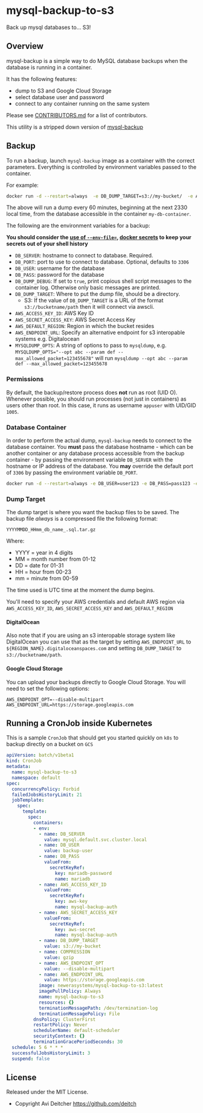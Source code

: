 # mysql-backup-to-s3
Back up mysql databases to... S3!

## Overview
mysql-backup is a simple way to do MySQL database backups when the database is running in a container.

It has the following features:

* dump to S3 and Google Cloud Storage
* select database user and password
* connect to any container running on the same system

Please see [CONTRIBUTORS.md](./CONTRIBUTORS.md) for a list of contributors.

This utility is a stripped down version of [mysql-backup](https://github.com/databacker/mysql-backup)

## Backup
To run a backup, launch `mysql-backup` image as a container with the correct parameters. Everything is controlled by environment variables passed to the container.

For example:

````bash
docker run -d --restart=always  -e DB_DUMP_TARGET=s3://my-bucket/  -e AWS_ACCESS_KEY_ID=my-aws-key -e AWS_SECRET_ACCESS_KEY=my-aws-secret  -e DB_SERVER=my-db-container -v /local/file/path:/db databack/mysql-backup
````

The above will run a dump every 60 minutes, beginning at the next 2330 local time, from the database accessible in the container `my-db-container`.

The following are the environment variables for a backup:

__You should consider the [use of `--env-file=`](https://docs.docker.com/engine/reference/commandline/run/#set-environment-variables-e-env-env-file), [docker secrets](https://docs.docker.com/engine/swarm/secrets/) to keep your secrets out of your shell history__

* `DB_SERVER`: hostname to connect to database. Required.
* `DB_PORT`: port to use to connect to database. Optional, defaults to `3306`
* `DB_USER`: username for the database
* `DB_PASS`: password for the database
* `DB_DUMP_DEBUG`: If set to `true`, print copious shell script messages to the container log. Otherwise only basic messages are printed.
* `DB_DUMP_TARGET`: Where to put the dump file, should be a directory.
    * S3: If the value of `DB_DUMP_TARGET` is a URL of the format `s3://bucketname/path` then it will connect via awscli.
* `AWS_ACCESS_KEY_ID`: AWS Key ID
* `AWS_SECRET_ACCESS_KEY`: AWS Secret Access Key
* `AWS_DEFAULT_REGION`: Region in which the bucket resides
* `AWS_ENDPOINT_URL`: Specify an alternative endpoint for s3 interopable systems e.g. Digitalocean 
* `MYSQLDUMP_OPTS`: A string of options to pass to `mysqldump`, e.g. `MYSQLDUMP_OPTS="--opt abc --param def --max_allowed_packet=123455678"` will run `mysqldump --opt abc --param def --max_allowed_packet=123455678`


### Permissions
By default, the backup/restore process does **not** run as root (UID O). Whenever possible, you should run processes (not just in containers) as users other than root. In this case, it runs as username `appuser` with UID/GID `1005`.

### Database Container
In order to perform the actual dump, `mysql-backup` needs to connect to the database container. You **must** pass the database hostname - which can be another container or any database process accessible from the backup container - by passing the environment variable `DB_SERVER` with the hostname or IP address of the database. You **may** override the default port of `3306` by passing the environment variable `DB_PORT`.

````bash
docker run -d --restart=always -e DB_USER=user123 -e DB_PASS=pass123 -e DB_DUMP_TARGET=s3://my-bucket -e DB_SERVER=my-db-container
````

### Dump Target
The dump target is where you want the backup files to be saved. The backup file *always* is a compressed file the following format:

`YYYYMMDD_HHmm_db_name_.sql.tar.gz`

Where:

* YYYY = year in 4 digits
* MM = month number from 01-12
* DD = date for 01-31
* HH = hour from 00-23
* mm = minute from 00-59

The time used is UTC time at the moment the dump begins.

You'll need to specify your AWS credentials and default AWS region via `AWS_ACCESS_KEY_ID`, `AWS_SECRET_ACCESS_KEY` and `AWS_DEFAULT_REGION`

#### DigitalOcean

Also note that if you are using an s3 interopable storage system like DigitalOcean you can use that as the target by setting `AWS_ENDPOINT_URL` to `${REGION_NAME}.digitaloceanspaces.com` and setting `DB_DUMP_TARGET` to `s3://bucketname/path`.   

####  Google Cloud Storage
You can upload your backups directly to Google Cloud Storage. You will need to set the following options:

```
AWS_ENDPOINT_OPT=--disable-multipart
AWS_ENDPOINT_URL=https://storage.googleapis.com
```

## Running a CronJob inside Kubernetes
This is a sample `CronJob` that should get you started quickly on `k8s` to backup directly on a bucket on `GCS`

```yaml
apiVersion: batch/v1beta1
kind: CronJob
metadata:
  name: mysql-backup-to-s3
  namespace: default
spec:
  concurrencyPolicy: Forbid
  failedJobsHistoryLimit: 21
  jobTemplate:
    spec:
      template:
        spec:
          containers:
          - env:
            - name: DB_SERVER
              value: mysql.default.svc.cluster.local
            - name: DB_USER
              value: backup-user
            - name: DB_PASS
              valueFrom:
                secretKeyRef:
                  key: mariadb-password
                  name: mariadb
            - name: AWS_ACCESS_KEY_ID
              valueFrom:
                secretKeyRef:
                  key: aws-key
                  name: mysql-backup-auth
            - name: AWS_SECRET_ACCESS_KEY
              valueFrom:
                secretKeyRef:
                  key: aws-secret
                  name: mysql-backup-auth
            - name: DB_DUMP_TARGET
              value: s3://my-bucket
            - name: COMPRESSION
              value: gzip
            - name: AWS_ENDPOINT_OPT
              value: --disable-multipart
            - name: AWS_ENDPOINT_URL
              value: https://storage.googleapis.com
            image: newerasystems/mysql-backup-to-s3:latest
            imagePullPolicy: Always
            name: mysql-backup-to-s3
            resources: {}
            terminationMessagePath: /dev/termination-log
            terminationMessagePolicy: File
          dnsPolicy: ClusterFirst
          restartPolicy: Never
          schedulerName: default-scheduler
          securityContext: {}
          terminationGracePeriodSeconds: 30
  schedule: 5 6 * * *
  successfulJobsHistoryLimit: 3
  suspend: false
```


## License
Released under the MIT License.
- Copyright Avi Deitcher https://github.com/deitch
